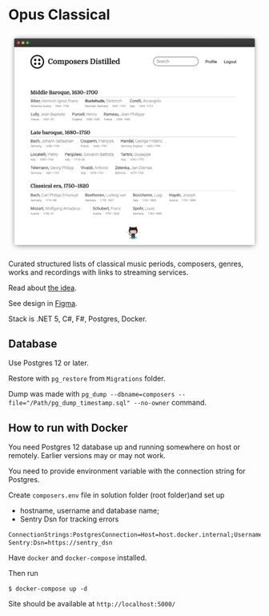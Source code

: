 # Opus Classical

![Screenshot](Docs/screenshot.png)

Curated structured lists of classical music periods, composers, genres, works and recordings with links to streaming services.

Read about [the idea](Docs/idea.md).

See design in [Figma](https://www.figma.com/file/YNiFyHcnkGEP7afuYFAinX/Composers?node-id=0%3A1).

Stack is .NET 5, C#, F#, Postgres, Docker.

## Database

Use Postgres 12 or later.

Restore with `pg_restore` from `Migrations` folder.

Dump was made with `pg_dump --dbname=composers --file="/Path/pg_dump_timestamp.sql" --no-owner` command.

## How to run with Docker

You need Postgres 12 database up and running somewhere on host or remotely. Earlier versions may or may not work.

You need to provide environment variable with the connection string for Postgres. 

Create `composers.env` file in solution folder (root folder)and set up

- hostname, username and database name;
- Sentry Dsn for tracking errors

```
ConnectionStrings:PostgresConnection=Host=host.docker.internal;Username=foobar;Database=composers
Sentry:Dsn=https://sentry_dsn
```

Have `docker` and `docker-compose` installed.

Then run

```shell
$ docker-compose up -d
```

Site should be available at `http://localhost:5000/`
